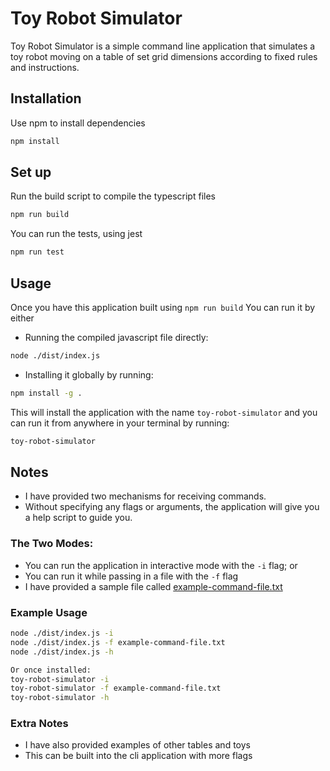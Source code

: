 # Toy Robot Simulator

Toy Robot Simulator is a simple command line application that simulates a toy robot moving on a table of set grid dimensions according to fixed rules and instructions.

## Installation

Use npm to install dependencies


```bash
npm install
```

## Set up

Run the build script to compile the typescript files
```bash
npm run build
```

You can run the tests, using jest
```bash
npm run test
```

## Usage
Once you have this application built using `npm run build`
You can run it by either
- Running the compiled javascript file directly:
```bash
node ./dist/index.js
```

- Installing it globally by running: 
```bash
npm install -g .
```
This will install the application with the name `toy-robot-simulator` and you can run it from anywhere in your terminal by running:
```bash
toy-robot-simulator
```

## Notes
- I have provided two mechanisms for receiving commands.
- Without specifying any flags or arguments, the application will give you a help script to guide you.

### The Two Modes:
- You can run the application in interactive mode with the `-i` flag; or
- You can run it while passing in a file with the `-f` flag 
- I have provided a sample file called [example-command-file.txt](example-command-file.txt)

### Example Usage
```bash
node ./dist/index.js -i
node ./dist/index.js -f example-command-file.txt
node ./dist/index.js -h

Or once installed:
toy-robot-simulator -i
toy-robot-simulator -f example-command-file.txt
toy-robot-simulator -h
```

### Extra Notes
- I have also provided examples of other tables and toys
- This can be built into the cli application with more flags